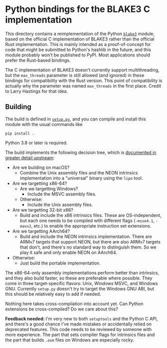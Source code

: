 # Python bindings for the BLAKE3 C implementation

This directory contains a reimplementation of the Python
[`blake3`](https://pypi.org/project/blake3) module, based on the official C
implementation of BLAKE3 rather than the official Rust implementation. This is
mainly intended as a proof-of-concept for code that might be submitted to
Python's hashlib in the future, and this module probably won't be published to
PyPI. Most applications should prefer the Rust-based bindings.

The C implementation of BLAKE3 doesn't currently support multithreading, but
the `max_threads` parameter is still allowed (and ignored) in these bindings
for compatibility with the Rust version. This point of compatibility is
actually why the parameter was named `max_threads` in the first place. Credit
to Larry Hastings for that idea.

## Building

The build is defined in [`setup.py`](setup.py), and you can compile and install
this module with the usual commands like

```
pip install .
```

Python 3.8 or later is required.

The build implements the following decision tree, which is [documented in
greater detail
upstream](https://github.com/BLAKE3-team/BLAKE3/tree/master/c#building):

- Are we building on macOS?
    - Combine the Unix assembly files and the NEON intrinsics implementation
      into a "universal" binary using the `lipo` tool.
- Are we targetting x86-64?
    - Are we targetting Windows?
        - Include the MSVC assembly files.
    - Otherwise:
        - Include the Unix assembly files.
- Are we targetting 32-bit x86?
    - Build and include the x86 intrinsics files. These are OS-independent, but
      each one needs to be compiled with different flags (`-msse4.1`, `-mavx2`,
      etc.) to enable the appropriate instruction set extensions.
- Are we targetting AArch64?
    - Build and include the NEON intrinsics implementation. There are ARMv7
      targets that support NEON, but there are also ARMv7 targets that don't,
      and there's no standard way to distinguish them. So we play it safe and
      only enable NEON on AArch64.
- Otherwise:
    - Just build the portable implementation.

The x86-64-only assembly implementations perform better than intrinsics, and
they also build faster, so these are preferable where possible. They come in
three target-specific flavors: Unix, Windows MSVC, and Windows GNU. Currently
`setup.py` doesn't try to target the Windows GNU ABI, but this should be
relatively easy to add if needed.

Nothing here takes cross-compilation into account yet. Can Python extensions be
cross-compiled? Do we care about this?

**Feedback needed:** I'm very new to both `setuptools` and the Python C API,
and there's a good chance I've made mistakes or accidentally relied on
deprecated features. This code needs to be reviewed by someone with more
experience. The part that sets compiler flags for intrinsics files and the part
that builds `.asm` files on Windows are especially rocky.
